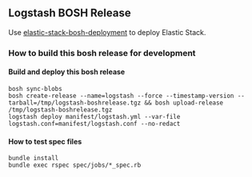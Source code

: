 ## Logstash BOSH Release

Use [elastic-stack-bosh-deployment](https://github.com/bosh-elastic-stack/elastic-stack-bosh-deployment) to deploy Elastic Stack.

### How to build this bosh release for development

#### Build and deploy this bosh release

```
bosh sync-blobs
bosh create-release --name=logstash --force --timestamp-version --tarball=/tmp/logstash-boshrelease.tgz && bosh upload-release /tmp/logstash-boshrelease.tgz
logstash deploy manifest/logstash.yml --var-file logstash.conf=manifest/logstash.conf --no-redact
```

#### How to test spec files

```
bundle install
bundle exec rspec spec/jobs/*_spec.rb
```